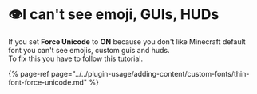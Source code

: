 # 👁I can't see emoji, GUIs, HUDs

If you set **Force Unicode** to **ON** because you don't like Minecraft default font you can't see emojis, custom guis and huds.  
To fix this you have to follow this tutorial.  


{% page-ref page="../../plugin-usage/adding-content/custom-fonts/thin-font-force-unicode.md" %}

